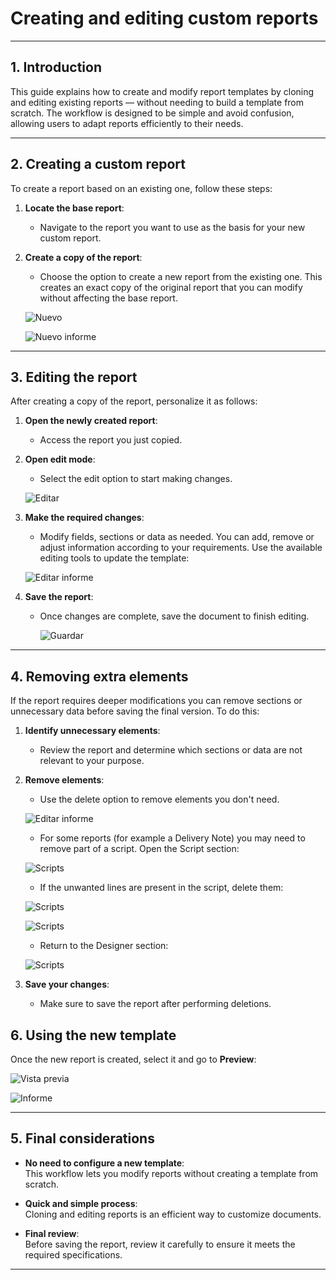 # Creating and editing custom reports

---

## 1. Introduction
This guide explains how to create and modify report templates by cloning and editing existing reports — without needing to build a template from scratch. The workflow is designed to be simple and avoid confusion, allowing users to adapt reports efficiently to their needs.

---

## 2. Creating a custom report
To create a report based on an existing one, follow these steps:

1. **Locate the base report**:  
    - Navigate to the report you want to use as the basis for your new custom report.    

2. **Create a copy of the report**:  
    - Choose the option to create a new report from the existing one. This creates an exact copy of the original report that you can modify without affecting the base report.

    ![Nuevo](Imagenes/UT_Editar_Informes/nuevo.png)

    ![Nuevo informe](Imagenes/UT_Editar_Informes/nuevo_informe.png)
---

## 3. Editing the report
After creating a copy of the report, personalize it as follows:

1. **Open the newly created report**:  
    - Access the report you just copied.

2. **Open edit mode**:  
    - Select the edit option to start making changes.

    ![Editar](Imagenes/UT_Editar_Informes/editar.png)

3. **Make the required changes**:  
    - Modify fields, sections or data as needed. You can add, remove or adjust information according to your requirements. Use the available editing tools to update the template:

    ![Editar informe](Imagenes/UT_Editar_Informes/editar_informe.png)

4. **Save the report**:  
   - Once changes are complete, save the document to finish editing.

       ![Guardar](Imagenes/UT_Editar_Informes/guardar.png) 

---

## 4. Removing extra elements
If the report requires deeper modifications you can remove sections or unnecessary data before saving the final version. To do this:

1. **Identify unnecessary elements**:  
   - Review the report and determine which sections or data are not relevant to your purpose.

2. **Remove elements**:  
   - Use the delete option to remove elements you don't need.

    ![Editar informe](Imagenes/UT_Editar_Informes/editar_informe2.png)

    - For some reports (for example a Delivery Note) you may need to remove part of a script. Open the Script section:

    ![Scripts](Imagenes/UT_Editar_Informes/scripts.png) 

    - If the unwanted lines are present in the script, delete them:

    ![Scripts](Imagenes/UT_Editar_Informes/scripts2.png)

    ![Scripts](Imagenes/UT_Editar_Informes/scripts3.png) 

    - Return to the Designer section:

    ![Scripts](Imagenes/UT_Editar_Informes/designer.png)     

3. **Save your changes**:  
   - Make sure to save the report after performing deletions.

## 6. Using the new template
Once the new report is created, select it and go to **Preview**:

   ![Vista previa](Imagenes/UT_Editar_Informes/vista_previa.png)

   ![Informe](Imagenes/UT_Editar_Informes/informe.png)   

---

## 5. Final considerations
- **No need to configure a new template**:  
  This workflow lets you modify reports without creating a template from scratch.

- **Quick and simple process**:  
  Cloning and editing reports is an efficient way to customize documents.

- **Final review**:  
  Before saving the report, review it carefully to ensure it meets the required specifications.

---
